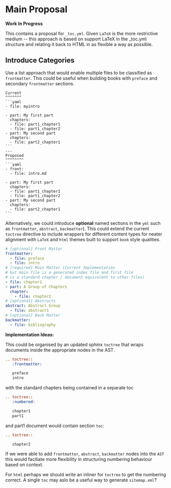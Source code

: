 # Main Proposal

**Work In Progress**

This contains a proposal for `_toc.yml`. Given `LaTeX` is the more restrictive
medium -- this approach is based on support LaTeX in the _toc.yml structure and
relating it back to HTML in as flexible a way as possible.

## Introduce Categories

Use a list approach that would
enable multiple files to be classified as `frontmatter`.
This could be useful when building books with `preface` and
secondary `frontmatter` sections.

````{panels}
Current
^^^^^^^
```yaml
- file: myintro

- part: My first part
  chapters:
  - file: part1_chapter1
  - file: part1_chapter2
- part: My second part
  chapters:
  - file: part2_chapter1
```
---
Proposed
^^^^^^^^
```yaml
- front:
  - file: intro.md

- part: My first part
  chapters:
  - file: part1_chapter1
  - file: part1_chapter2
- part: My second part
  chapters:
  - file: part2_chapter1
```
````

Alternatively, we could introduce **optional** named sections in the `yml` such as `frontmatter`, `abstract`, `backmatter`). This
could extend the current `toctree` directive to include wrappers
for different content types for neater alignment with `LaTeX` and
`html` themes built to support `book` style qualities.

```yaml
# [optional] Front Matter
frontmatter:
  - file: preface
  - file: intro
# [required] Main Matter (Current Implementation
# but main file is a generated index file and first file
# is a standard chapter / document equivalent to other files)
- file: chapter1
- part: A Group of Chapters
  chapter:
    - file: chapter2
# [optional] Abstracts
abstract: Abstract Group
  - file: abstract1
# [optional] Back Matter
backmatter:
  - file: bibliography
```

**Implementation Ideas:**

This could be organised by an updated
sphinx `toctree` that wraps documents inside the
appropriate nodes in the AST.

```rst
.. toctree::
   :frontmatter:

   preface
   intro
```

with the standard chapters being contained in a separate toc

```rst
.. toctree::
   :numbered:

   chapter1
   part1
```

and part1 document would contain section `toc`:

```rst
.. toctree::

   chapter2
```

If we were able to add `frontmatter`, `abstract`, `backmatter` nodes into the `AST` this would faciliate more flexibility in structuring
numbering behaviour based on context.

For `html` perhaps we should write an inliner for `toctree` to get the numbering correct. A single `toc` may aslo be a useful way to generate  `sitemap.xml`?

